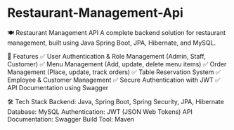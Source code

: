 # Restaurant-Management-Api
🍽️ Restaurant Management API
A complete backend solution for restaurant management, built using Java Spring Boot, JPA, Hibernate, and MySQL.

🚀 Features
✅ User Authentication & Role Management (Admin, Staff, Customer)
✅ Menu Management (Add, update, delete menu items)
✅ Order Management (Place, update, track orders)
✅ Table Reservation System
✅ Employee & Customer Management
✅ Secure Authentication with JWT
✅ API Documentation using Swagger

🛠️ Tech Stack
Backend: Java, Spring Boot, Spring Security, JPA, Hibernate
Database: MySQL
Authentication: JWT (JSON Web Tokens)
API Documentation: Swagger
Build Tool: Maven
